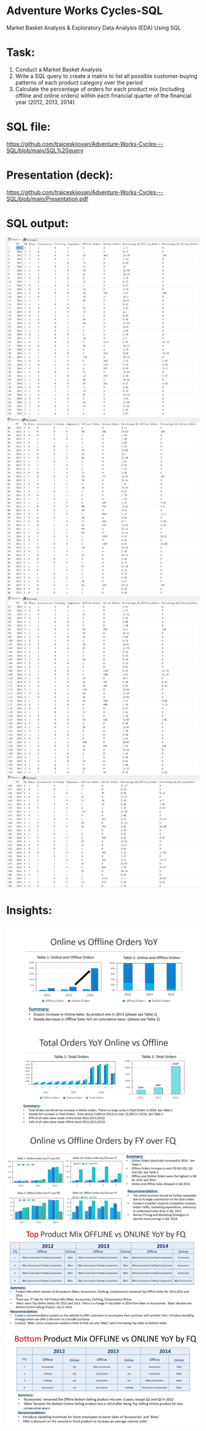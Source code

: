 # Adventure Works Cycles-SQL
Market Basket Analysis & Exploratory Data Analysis (EDA) Using SQL

# Task:
1. Conduct a Market Basket Analysis
2. Write a SQL query to create a matrix to list all possible customer-buying patterns of each product category over the period
3. Calculate the percentage of orders for each product mix (including offline and online orders) within each financial quarter of the financial year (2012, 2013, 2014)

# SQL file:
https://github.com/trajceskijovan/Adventure-Works-Cycles---SQL/blob/main/SQL%20query

# Presentation (deck):
https://github.com/trajceskijovan/Adventure-Works-Cycles---SQL/blob/main/Presentation.pdf

# SQL output:
![](samples/SQL1.png)
![](samples/SQL2.png)
![](samples/SQL3.png)
![](samples/SQL4.png)

# Insights:
![](samples/Insights1.PNG)
![](samples/Insights2.PNG)
![](samples/Insights3.PNG)
![](samples/Insights4.PNG)
![](samples/Insights5.PNG)

